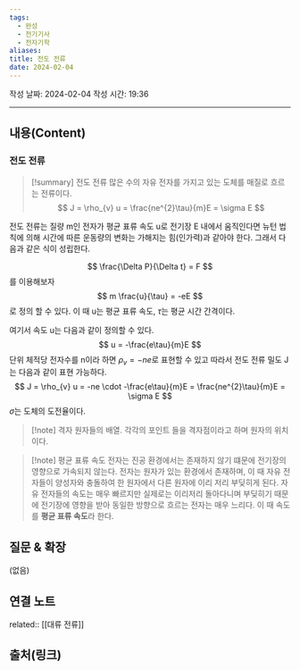 ```yaml
---
tags:
  - 완성
  - 전기기사
  - 전자기학
aliases: 
title: 전도 전류
date: 2024-02-04
---
```

작성 날짜: 2024-02-04
작성 시간: 19:36


----
## 내용(Content)
### 전도 전류
>[!summary] 전도 전류
>많은 수의 자유 전자를 가지고 있는 도체를 매질로 흐르는 전류이다.
>$$
> J = \rho_{v} u = \frac{ne^{2}\tau}{m}E = \sigma E
>$$

전도 전류는 질량 m인 전자가 평균 표류 속도 u로 전기장 E 내에서 움직인다면 뉴턴 법칙에 의해 시간에 따른 운동량의 변화는 가해지는 힘(인가력)과 같아야 한다. 그래서 다음과 같은 식이 성립한다.

$$
\frac{\Delta P}{\Delta t} = F
$$
를 이용해보자
$$
m \frac{u}{\tau} = -eE
$$
로 정의 할 수 있다. 이 때 u는 평균 표류 속도, $\tau$는 평균 시간 간격이다.

여기서 속도 u는 다음과 같이 정의할 수 있다.
$$
u = -\frac{e\tau}{m}E
$$
단위 체적당 전자수를 n이라 하면 $\rho_{v} = -ne$로 표현할 수 있고 따라서 전도 전류 밀도 J는 다음과 같이 표현 가능하다.
$$
J = \rho_{v} u = -ne \cdot -\frac{e\tau}{m}E = \frac{ne^{2}\tau}{m}E = \sigma E
$$
$\sigma$는 도체의 도전율이다.

>[!note] 격자
>원자들의 배열. 각각의 포인트 들을 격자점이라고 하며 원자의 위치이다.

>[!note] 평균 표류 속도
>전자는 진공 환경에서는 존재하지 않기 떄문에 전기장의 영향으로 가속되지 않는다. 전자는 원자가 있는 환경에서 존재하며, 이 때 자유 전자들이 양성자와 충돌하여 한 원자에서 다른 원자에 이리 저리 부딪히게 된다. 자유 전자들의 속도는 매우 빠르지만 실제로는 이리저리 돌아다니며 부딪히기 때문에 전기장에 영향을 받아 동일한 방향으로 흐르는 전자는 매우 느리다.
이 때 속도를 **평균 표류 속도**라 한다.
## 질문 & 확장

(없음)

## 연결 노트

related:: [[대류 전류]]


## 출처(링크)










